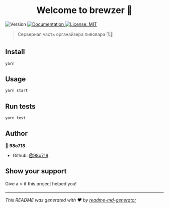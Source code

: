 <h1 align="center">Welcome to brewzer 👋</h1>
<p>
  <img alt="Version" src="https://img.shields.io/badge/version-0.0.1-blue.svg?cacheSeconds=2592000" />
  <a href="http://localhost:3000/docs" target="_blank">
    <img alt="Documentation" src="https://img.shields.io/badge/documentation-yes-brightgreen.svg" />
  </a>
  <a href="#" target="_blank">
    <img alt="License: MIT" src="https://img.shields.io/badge/License-MIT-yellow.svg" />
  </a>
</p>

> Серверная часть органайзера пивовара 🗓🍺

## Install

```sh
yarn
```

## Usage

```sh
yarn start
```

## Run tests

```sh
yarn test
```

## Author

👤 **98o718**

* Github: [@98o718](https://github.com/98o718)

## Show your support

Give a ⭐️ if this project helped you!

***
_This README was generated with ❤️ by [readme-md-generator](https://github.com/kefranabg/readme-md-generator)_